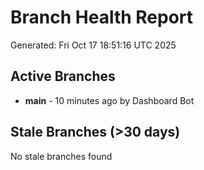 # Branch Health Report
Generated: Fri Oct 17 18:51:16 UTC 2025

## Active Branches
- **main** - 10 minutes ago by Dashboard Bot

## Stale Branches (>30 days)
No stale branches found
